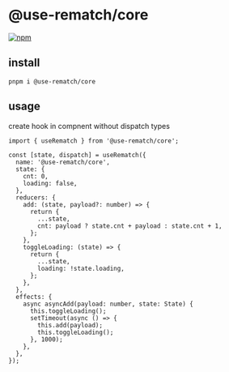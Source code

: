 # @use-rematch/core

[![npm](https://img.shields.io/npm/v/@use-rematch/core.svg?style=flat-square)](https://www.npmjs.org/package/@use-rematch/core)

## install

```console
pnpm i @use-rematch/core
```

## usage

create hook in compnent without dispatch types

```tsx
import { useRematch } from '@use-rematch/core';

const [state, dispatch] = useRematch({
  name: '@use-rematch/core',
  state: {
    cnt: 0,
    loading: false,
  },
  reducers: {
    add: (state, payload?: number) => {
      return {
        ...state,
        cnt: payload ? state.cnt + payload : state.cnt + 1,
      };
    },
    toggleLoading: (state) => {
      return {
        ...state,
        loading: !state.loading,
      };
    },
  },
  effects: {
    async asyncAdd(payload: number, state: State) {
      this.toggleLoading();
      setTimeout(async () => {
        this.add(payload);
        this.toggleLoading();
      }, 1000);
    },
  },
});
```
